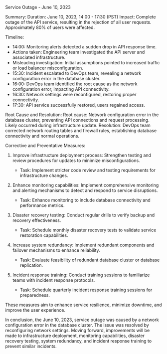 Service Outage - June 10, 2023

Summary:
Duration: June 10, 2023, 14:00 - 17:30 (PST)
Impact: Complete outage of the API service, resulting in the rejection of all user requests. Approximately 80% of users were affected.

Timeline:
- 14:00: Monitoring alerts detected a sudden drop in API response time.
- Actions taken: Engineering team investigated the API server and associated infrastructure.
- Misleading investigation: Initial assumptions pointed to increased traffic or load balancer misconfiguration.
- 15:30: Incident escalated to DevOps team, revealing a network configuration error in the database cluster.
- 16:00: DevOps team identified the root cause as the network configuration error, impacting API connectivity.
- 16:30: Network settings were reconfigured, restoring proper connectivity.
- 17:30: API service successfully restored, users regained access.

Root Cause and Resolution:
Root cause: Network configuration error in the database cluster, preventing API connections and request processing. Likely occurred during infrastructure update.
Resolution: DevOps team corrected network routing tables and firewall rules, establishing database connectivity and normal operations.

Corrective and Preventative Measures:
1. Improve infrastructure deployment process: Strengthen testing and review procedures for updates to minimize misconfigurations.
   - Task: Implement stricter code review and testing requirements for infrastructure changes.

2. Enhance monitoring capabilities: Implement comprehensive monitoring and alerting mechanisms to detect and respond to service disruptions.
   - Task: Enhance monitoring to include database connectivity and performance metrics.

3. Disaster recovery testing: Conduct regular drills to verify backup and recovery effectiveness.
   - Task: Schedule monthly disaster recovery tests to validate service restoration capabilities.

4. Increase system redundancy: Implement redundant components and failover mechanisms to enhance reliability.
   - Task: Evaluate feasibility of redundant database cluster or database replication.

5. Incident response training: Conduct training sessions to familiarize teams with incident response protocols.
   - Task: Schedule quarterly incident response training sessions for preparedness.

These measures aim to enhance service resilience, minimize downtime, and improve the user experience.

In conclusion, the June 10, 2023, service outage was caused by a network configuration error in the database cluster. The issue was resolved by reconfiguring network settings. Moving forward, improvements will be made to infrastructure deployment, monitoring capabilities, disaster recovery testing, system redundancy, and incident response training to prevent similar incidents.
